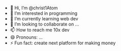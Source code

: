 - 👋 Hi, I’m @christ1Atom
- 👀 I’m interested in programming
- 🌱 I’m currently learning web dev
- 💞️ I’m looking to collaborate on ...
- 📫 How to reach me 10x dev
- 😄 Pronouns: ...
- ⚡ Fun fact: create next platform for making money

<!---
christ1Atom/christ1Atom is a ✨ special ✨ repository because its `README.md` (this file) appears on your GitHub profile.
You can click the Preview link to take a look at your changes.
--->

